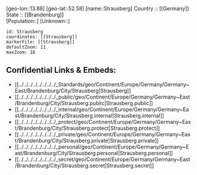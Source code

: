 ﻿---
location: [52.58,13.88] 
mapzoom: [7,12] 
mapmarker: city 
type: City
tags:
- geo/City


SpocWebEntityId: 34613
isDeleted: false
confidential: public

---
[geo-lon::13.88] 
[geo-lat::52.58] 
[name::Strausberg] 
Country :: [[Germany]]  
State :: [[Brandenburg]]  
[Population::] 
[Unknown::] 


```leaflet
id: Strausberg
coordinates: [[Strausberg]] 
markerFile: [[Strausberg]] 
defaultZoom: 11 
maxZoom: 18
```


## Confidential Links & Embeds: 
- [[../../../../../../../../_Standards/geo/Continent/Europe/Germany/Germany~East/Brandenburg/City/Strausberg|Strausberg]] 
- [[../../../../../../../../_public/geo/Continent/Europe/Germany/Germany~East/Brandenburg/City/Strausberg.public|Strausberg.public]] 
- [[../../../../../../../../_internal/geo/Continent/Europe/Germany/Germany~East/Brandenburg/City/Strausberg.internal|Strausberg.internal]] 
- [[../../../../../../../../_protect/geo/Continent/Europe/Germany/Germany~East/Brandenburg/City/Strausberg.protect|Strausberg.protect]] 
- [[../../../../../../../../_private/geo/Continent/Europe/Germany/Germany~East/Brandenburg/City/Strausberg.private|Strausberg.private]] 
- [[../../../../../../../../_personal/geo/Continent/Europe/Germany/Germany~East/Brandenburg/City/Strausberg.personal|Strausberg.personal]] 
- [[../../../../../../../../_secret/geo/Continent/Europe/Germany/Germany~East/Brandenburg/City/Strausberg.secret|Strausberg.secret]] 
